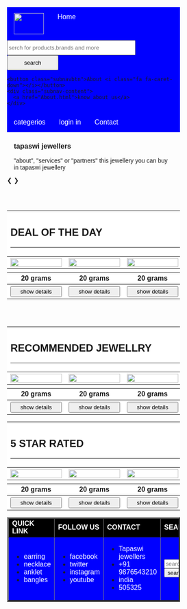 <!DOCTYPE html>
<html>
<head>

<!-- Font Awesome Icon Library -->
<link rel="stylesheet"
href="https://cdnjs.cloudflare.com/ajax/libs/font-
awesome/4.7.0/css/font-awesome.min.css">

<meta name="viewport" content="width=device-width, initial-scale=1">
<link rel="stylesheet" href="https://cdnjs.cloudflare.com/ajax/libs/font-awesome/4.7.0/css/font-awesome.min.css">

<style>

.checked {
  color: orange;
}

body {
  font-family: Arial, Helvetica, sans-serif;
  margin: 0;
}

.navbar {
  overflow: hidden;
  background-color: blue; 
}

.navbar a {
  float: left;
  font-size: 16px;
  color: white;
  text-align: center;
  padding: 14px 16px;
  text-decoration: none;
}

.subnav {
  float: left;
  overflow: hidden;
}

.subnav .subnavbtn {
  font-size: 16px;  
  border: none;
  outline: none;
  color: white;
  padding: 14px 16px;
  background-color: inherit;
  font-family: inherit;
  margin: 0;
}

.navbar a:hover, .subnav:hover .subnavbtn {
  background-color: red;
}

.subnav-content {
  display: none;
  position: absolute;
  left: 0;
  background-color: red;
  width: 100%;
  z-index: 1;
}

.subnav-content a {
  float: left;
  color: white;
  text-decoration: none;
}

.subnav-content a:hover {
  background-color: #eee;
  color: black;
}

.subnav:hover .subnav-content {
  display: block;
}
</style>
</head>
<body>


<div class="navbar">
  <a><img src="logo-6.png" height="49" width="70"></a>
  <a href="Tapaswi.html">Home</a>
  <div class="subnav">
<td><input type="text" placeholder="serch for products,brands and more" style="width:300px;height:35px;"></td>
<input type="button" value="search" style="width:120px;height:35px;">

    <button class="subnavbtn">About <i class="fa fa-caret-down"></i></button>
    <div class="subnav-content">
      <a href="About.html">know about us</a>
    </div>
  </div> 
  <div class="subnav">
    <button class="subnavbtn">categerios <i class="fa fa-caret-down"></i></button>
    <div class="subnav-content">
      <a href="earring.html">earring</a>
      <a href="necklace.html">necklace</a>
      <a href="#bangles">bangles</a>
      <a href="#leg chain">anklet</a>
     </div>
  </div> 
  <div class="subnav">
    <a href="Regester form.html">login in</a>
    <div>
    </div>
  </div>
  <a href="contact.html">Contact</a>
</div>

<div style="padding:0 16px">
  <h3>tapaswi jewellers</h3>
  <p> "about", "services" or "partners" this jewellery you can buy in tapaswi jewellery</p>
</div>

<meta name="viewport" content="width=device-width, initial-scale=1">
<style>
* {box-sizing: border-box}
body {font-family: Verdana, sans-serif; margin:0}
.mySlides {display: none}
img {vertical-align: middle;}

/* Slideshow container */
.slideshow-container {
  max-width: 1000px;
  position: relative;
  margin: auto;
}

/* Next & previous buttons */
.prev, .next {
  cursor: pointer;
  position: absolute;
  top: 50%;
  width: auto;
  padding: 16px;
  margin-top: -22px;
  color: white;
  font-weight: bold;
  font-size: 18px;
  transition: 0.6s ease;
  border-radius: 0 3px 3px 0;
  user-select: none;
}

/* Position the "next button" to the right */
.next {
  right: 0;
  border-radius: 3px 0 0 3px;
}

/* On hover, add a black background color with a little bit see-through */
.prev:hover, .next:hover {
  background-color: rgba(0,0,0,0.8);
}

/* Caption text */
.text {
  color: #f2f2f2;
  font-size: 15px;
  padding: 8px 12px;
  position: absolute;
  bottom: 8px;
  width: 100%;
  text-align: center;
}

/* Number text (1/3 etc) */
.numbertext {
  color: #f2f2f2;
  font-size: 12px;
  padding: 8px 12px;
  position: absolute;
  top: 0;
}

/* The dots/bullets/indicators */
.dot {
  cursor: pointer;
  height: 15px;
  width: 15px;
  margin: 0 2px;
  background-color: #bbb;
  border-radius: 50%;
  display: inline-block;
  transition: background-color 0.6s ease;
}

.active, .dot:hover {
  background-color: #717171;
}

/* Fading animation */
.fade {
  -webkit-animation-name: fade;
  -webkit-animation-duration: 1.5s;
  animation-name: fade;
  animation-duration: 1.5s;
}

@-webkit-keyframes fade {
  from {opacity: .4} 
  to {opacity: 1}
}

@keyframes fade {
  from {opacity: .4} 
  to {opacity: 1}
}

/* On smaller screens, decrease text size */
@media only screen and (max-width: 300px) {
  .prev, .next,.text {font-size: 11px}
}
</style>
</head>
<body>

<div class="slideshow-container">

<div class="mySlides fade">
  <div class="numbertext">1 / 3</div>
  <img src="IMG_20210526_124910ima.jpeg" style="width:100%" height="500">
  <div class="text">RING</div>
</div>

<div class="mySlides fade">
  <div class="numbertext">2 / 3</div>
  <img src="IMG_20210526_123306.jpeg" style="width:100%" height="500">
  <div class="text">necklace </div>
</div>

<div class="mySlides fade">
  <div class="numbertext">3 / 4</div>
  <img src="IMG_20210526_123630.jpeg" style="width:100%" height="500">
  <div class="text">temple jewellery Three</div>
</div>

<div class="mySlides fade">
  <div class="numbertext">4 / 4</div>
  <img src="IMG_20210526_131134.jpeg" style="width:100%" height="500">
  <div class="text">temple jewellery Three</div>
</div>

<a class="prev" onclick="plusSlides(-1)">&#10094;</a>
<a class="next" onclick="plusSlides(1)">&#10095;</a>

</div>
<br>

<div style="text-align:center">
  <span class="dot" onclick="currentSlide(1)"></span> 
  <span class="dot" onclick="currentSlide(2)"></span> 
  <span class="dot" onclick="currentSlide(3)"></span> 
  <span class="dot" onclick="currentSlide(3)"></span> 
</div>

<br>
<table border="0" width="100%" bgcolor="white">
<tr>
<td colspan="5"><h2>DEAL OF THE DAY</h2><hr></td>
<tr>
<th><img src="IMG_20210526_123306.jpeg" width="100%" height="21%"></th>
<th><img src="IMG_20210526_123630.jpeg" width="100%"></th>
<th><img src="IMG_20210526_123630.jpeg" width="100%"></th>
<th><img src="IMG_20210526_123630.jpeg" width="100%"></th>
</tr>

<a herf="details.html">

<tr>

<th>
<span class="fa fa-star checked" style="color:orange;"></span>
<span class="fa fa-star checked" style="color:orange;"></span>
<span class="fa fa-star checked" style="color:orange;"></span>
<span class="fa fa-star checked" style="color:orange;"></span>
<span class="fa fa-star"></span>
</th>

<th>
<span class="fa fa-star checked" style="color:orange;"></span>
<span class="fa fa-star checked" style="color:orange;"></span>
<span class="fa fa-star checked" style="color:orange;"></span>
<span class="fa fa-star checked" style="color:orange;"></span>
<span class="fa fa-star"></span>
</th>

<th>
<span class="fa fa-star checked" style="color:orange;"></span>
<span class="fa fa-star checked" style="color:orange;"></span>
<span class="fa fa-star checked" style="color:orange;"></span>
<span class="fa fa-star checked" style="color:orange;"></span>
<span class="fa fa-star"></span>
</th>

<th>
<span class="fa fa-star checked" style="color:orange;"></span>
<span class="fa fa-star checked" style="color:orange;"></span>
<span class="fa fa-star checked" style="color:orange;"></span>
<span class="fa fa-star checked" style="color:orange;"></span>
<span class="fa fa-star"></span>
</th>





<tr>
<th>20 grams</th>
<th>20 grams</th>
<th>20 grams</th>
<th>20 grams</th>

<tr>
<th><a href="details2.html"><input type="button" value="show details" style="width:120px; height:25px;"></th>

<th><input type="button" value="show details" style="width:120px; height:25px;"></th>

<th><input type="button" value="show details" style="width:120px; height:25px;"></th>

<th><input type="button" value="show details" style="width:120px; height:25px;"></th>

</tr>




</table>

<tr>
<td></td>

<br>
<table border="0" width="100%" bgcolor="white">
<tr>
<td colspan="5"><h2>RECOMMENDED JEWELLRY</h2><hr></td>
<tr>
<th><img src="IMG_20210526_124910ima.jpeg" width="100%" height="21%"></th>
<th><img src="IMG_20210526_123630.jpeg" width="100%"></th>
<th><img src="IMG_20210526_123630.jpeg" width="100%"></th>
<th><img src="IMG_20210526_123630.jpeg" width="100%"></th>
</tr>

<a href="details.html">

<th>
<span class="fa fa-star checked" style="color:orange;"></span>
<span class="fa fa-star checked" style="color:orange;"></span>
<span class="fa fa-star checked" style="color:orange;"></span>
<span class="fa fa-star checked" style="color:orange;"></span>
<span class="fa fa-star"></span>
</th>


<th>
<span class="fa fa-star checked" style="color:orange;"></span>
<span class="fa fa-star checked" style="color:orange;"></span>
<span class="fa fa-star checked" style="color:orange;"></span>
<span class="fa fa-star checked" style="color:orange;"></span>
<span class="fa fa-star"></span>
</th>


<th>
<span class="fa fa-star checked" style="color:orange;"></span>
<span class="fa fa-star checked" style="color:orange;"></span>
<span class="fa fa-star checked" style="color:orange;"></span>
<span class="fa fa-star checked" style="color:orange;"></span>
<span class="fa fa-star"></span>
</th>



<th>
<span class="fa fa-star checked" style="color:orange;"></span>
<span class="fa fa-star checked" style="color:orange;"></span>
<span class="fa fa-star checked" style="color:orange;"></span>
<span class="fa fa-star checked" style="color:orange;"></span>
<span class="fa fa-star"></span>
</th>


<tr>
<th>20 grams</th>
<th>20 grams</th>
<th>20 grams</th>
<th>20 grams</th>

<tr>
<th><a href="details.html"><input type="button" value="show details" style="width:120px; height:25px;"></th></a>

<th> <a href=""><input type="button" value="show details" style="width:120px; height:25px;"></th>

<th><input type="button" value="show details" style="width:120px; height:25px;"></th>

<th><input type="button" value="show details" style="width:120px; height:25px;"></th>

<br>
<table border="0" width="100%" bgcolor="white">
<tr>
<td colspan="5"><h2>5 STAR RATED</h2><hr></td>
<tr>
<th><img src="IMG_20210526_124910ima.jpeg" width="100%" height="21%"></th>
<th><img src="IMG_20210526_123630.jpeg" width="100%"></th>
<th><img src="IMG_20210526_123630.jpeg" width="100%"></th>
<th><img src="IMG_20210526_123630.jpeg" width="100%"></th>
</tr>

<a herf="details.html">

<th>
<span class="fa fa-star checked" style="color:orange;"></span>
<span class="fa fa-star checked" style="color:orange;"></span>
<span class="fa fa-star checked" style="color:orange;"></span>
<span class="fa fa-star checked" style="color:orange;"></span>
<span class="fa fa-star checked" style="color:orange;"></span>
</th>


<th>
<span class="fa fa-star checked" style="color:orange;"></span>
<span class="fa fa-star checked" style="color:orange;"></span>
<span class="fa fa-star checked" style="color:orange;"></span>
<span class="fa fa-star checked" style="color:orange;"></span>
<span class="fa fa-star checked" style="color:orange;"></span>
</th>


<th>
<span class="fa fa-star checked" style="color:orange;"></span>
<span class="fa fa-star checked" style="color:orange;"></span>
<span class="fa fa-star checked" style="color:orange;"></span>
<span class="fa fa-star checked" style="color:orange;"></span>
<span class="fa fa-star checked" style="color:orange;"></span>
</th>



<th>
<span class="fa fa-star checked" style="color:orange;"></span>
<span class="fa fa-star checked" style="color:orange;"></span>
<span class="fa fa-star checked" style="color:orange;"></span>
<span class="fa fa-star checked" style="color:orange;"></span>
<span class="fa fa-star checked" style="color:orange;"></span>
</th>


<tr>
<th>20 grams</th>
<th>20 grams</th>
<th>20 grams</th>
<th>20 grams</th>

<tr>
<th><a href="details.html"><input type="button" value="show details" style="width:120px; height:25px;"></th></a>

<th> <a href=""><input type="button" value="show details" style="width:120px; height:25px;"></th>

<th><input type="button" value="show details" style="width:120px; height:25px;"></th>

<th><input type="button" value="show details" style="width:120px; height:25px;"></th>

</table>

<table border="3" width="100%" bgcolor="blue">
<tr>
<td bgcolor="black" width="25%"><font color="white"><b>QUICK LINK</b></td>
<td bgcolor="black" width="25%"><font color="white"><b>FOLLOW US</b></td>
<td bgcolor="black" width="25%"><font color="white"><b>CONTACT</b></td>
<td bgcolor="black" width="25%"><font color="white"><b>SEARCH</b></td>
</tr>

<tr>
<td>
<ul>
<li><font color="white">earring</font></li>
<li><font color="white">necklace</font></li>
<li><font color="white">anklet</font></li>
<li><font color="white">bangles</font></li>
</ul>


<td>
<ul>
<li><font color="white">facebook</font></li>
<li><font color="white">twitter</font></li>
<li><font color="white">instagram</font></li>
<li><font color="white">youtube</font></li>
</ul>

<td>
<ul>
<li><font color="white">Tapaswi jewellers</font></li>
<li><font color="white">+91 9876543210</font></li>
<li><font color="white">india</font></li>
<li><font color="white">505325</font></li>
</ul>

<td><input type="text" placeholder="search">
<input type="button" value="search">
</td>
<tr>



</table>


<script>
var slideIndex = 1;
showSlides(slideIndex);

function plusSlides(n) {
  showSlides(slideIndex += n);
}

function currentSlide(n) {
  showSlides(slideIndex = n);
}

function showSlides(n) {
  var i;
  var slides = document.getElementsByClassName("mySlides");
  var dots = document.getElementsByClassName("dot");
  if (n > slides.length) {slideIndex = 1}    
  if (n < 1) {slideIndex = slides.length}
  for (i = 0; i < slides.length; i++) {
      slides[i].style.display = "none";  
  }
  for (i = 0; i < dots.length; i++) {
      dots[i].className = dots[i].className.replace(" active", "");
  }
  slides[slideIndex-1].style.display = "block";  
  dots[slideIndex-1].className += " active";
}   





</script>

</body>
</html> 
